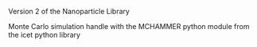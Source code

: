 Version 2 of the Nanoparticle Library

Monte Carlo simulation handle with the MCHAMMER python module from the icet python library
